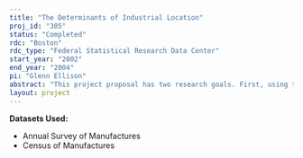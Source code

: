 ```yaml
---
title: "The Determinants of Industrial Location"
proj_id: "305"
status: "Completed"
rdc: "Boston"
rdc_type: "Federal Statistical Research Data Center"
start_year: "2002"
end_year: "2004"
pi: "Glenn Ellison"
abstract: "This project proposal has two research goals. First, using the Longitudinal Research Database (LRD), we plan to revise our working paper NBER #6270 and CES-WP-98-3 we produced under a prior BRDC project. Second, we intend to investigate the impact of the change in industrial classification systems from the Standard Industrial Classification (SIC) to the North American Industrial Classification System (NAICS) from a spatial perspective. The NAICS represents a move forward in industrial classification from the SIC, but it is still difficult to appraise the geographic implications of this change in classification, both from the perspective of the longitudinal transition across years of Census of Manufacturers before and after 1997, as well as for what we know about the geographic distribution of economic activity. Does the geographic concentration of NAICS classified industries differ from that of comparable SIC classified industries, or are they very similar? By comparing locational measures for different industry classifications, we can begin to tell whether different classifications create different biases that Census planners and researchers need to be aware of. Finally, by looking at changes in industry classification for plants over time, we can check whether the NAICS system has led to more or less consistency in classification over time."
layout: project
---
```


**Datasets Used:**

  - Annual Survey of Manufactures 
  - Census of Manufactures 

